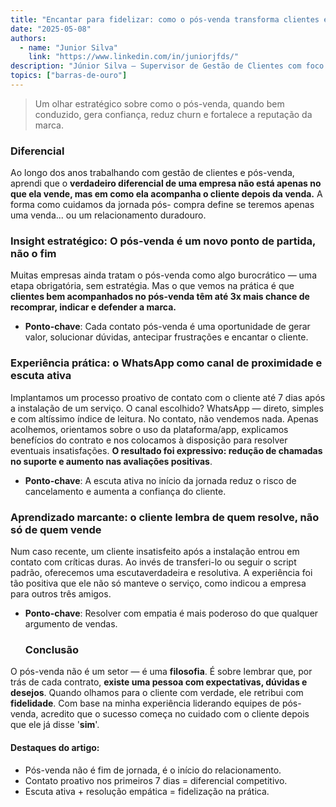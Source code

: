 ```yaml
---
title: "Encantar para fidelizar: como o pós-venda transforma clientes em promotores da marca"
date: "2025-05-08"
authors:
  - name: "Junior Silva"
    link: "https://www.linkedin.com/in/juniorjfds/"
description: "Júnior Silva – Supervisor de Gestão de Clientes com foco em Pós-Vendas"
topics: ["barras-de-ouro"]
---
```


> Um olhar estratégico sobre como o pós-venda, quando bem conduzido, gera confiança, reduz churn e fortalece a reputação da marca.

### Diferencial

Ao longo dos anos trabalhando com gestão de clientes e pós-venda, aprendi que o
**verdadeiro diferencial de uma empresa não está apenas no que ela vende, mas em como
ela acompanha o cliente depois da venda.** A forma como cuidamos da jornada pós-
compra define se teremos apenas uma venda... ou um relacionamento duradouro.

### Insight estratégico: O pós-venda é um novo ponto de partida, não o fim

Muitas empresas ainda tratam o pós-venda como algo burocrático — uma etapa
obrigatória, sem estratégia. Mas o que vemos na prática é que **clientes bem
acompanhados no pós-venda têm até 3x mais chance de recomprar, indicar e defender a
marca.**

- **Ponto-chave**: Cada contato pós-venda é uma oportunidade de gerar valor,
  solucionar dúvidas, antecipar frustrações e encantar o cliente.

### Experiência prática: o WhatsApp como canal de proximidade e escuta ativa

Implantamos um processo proativo de contato com o cliente até 7 dias após a instalação
de um serviço. O canal escolhido? WhatsApp — direto, simples e com altíssimo índice
de leitura. No contato, não vendemos nada. Apenas acolhemos, orientamos sobre o uso da
plataforma/app, explicamos benefícios do contrato e nos colocamos à disposição para
resolver eventuais insatisfações. **O resultado foi expressivo: redução de chamadas no suporte e aumento nas avaliações positivas**.

- **Ponto-chave**: A escuta ativa no início da jornada reduz o risco de cancelamento e
  aumenta a confiança do cliente.

### Aprendizado marcante: o cliente lembra de quem resolve, não só de quem vende

Num caso recente, um cliente insatisfeito após a instalação entrou em contato com
críticas duras. Ao invés de transferi-lo ou seguir o script padrão, oferecemos uma escutaverdadeira e resolutiva. A experiência foi tão positiva que ele não só manteve o serviço,
como indicou a empresa para outros três amigos.

- **Ponto-chave**: Resolver com empatia é mais poderoso do que qualquer
  argumento de vendas.

  ### Conclusão

O pós-venda não é um setor — é uma **filosofia**. É sobre lembrar que, por trás de cada
contrato, **existe uma pessoa com expectativas, dúvidas e desejos**. Quando olhamos para o
cliente com verdade, ele retribui com **fidelidade**.
Com base na minha experiência liderando equipes de pós-venda, acredito que o sucesso
começa no cuidado com o cliente depois que ele já disse '**sim**'.

#### Destaques do artigo:

- Pós-venda não é fim de jornada, é o início do relacionamento.
- Contato proativo nos primeiros 7 dias = diferencial competitivo.
- Escuta ativa + resolução empática = fidelização na prática.

